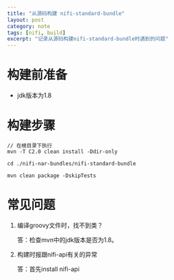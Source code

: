 ```yaml
---
title: "从源码构建 nifi-standard-bundle"
layout: post
category: note
tags: [nifi, build]
excerpt: "记录从源码构建nifi-standard-bundle时遇到的问题"
---
```


# 构建前准备

- jdk版本为1.8

# 构建步骤
 
```
// 在根目录下执行
mvn -T C2.0 clean install -Ddir-only

cd ./nifi-nar-bundles/nifi-standard-bundle

mvn clean package -DskipTests
```

# 常见问题

1. 编译groovy文件时，找不到类？

    答：检查mvn中的jdk版本是否为1.8。

1. 构建时报跟nifi-api有关的异常

    答：首先install nifi-api
